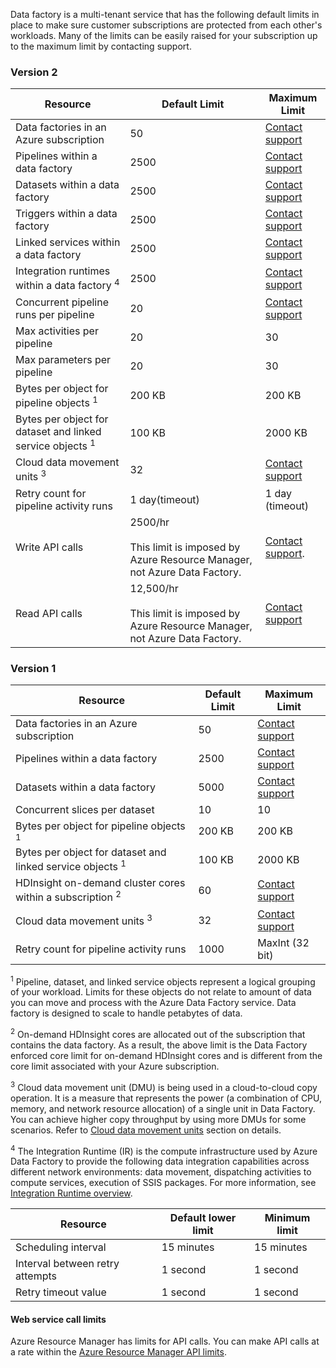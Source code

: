 Data factory is a multi-tenant service that has the following default limits in place to make sure customer subscriptions are protected from each other's workloads. Many of the limits can be easily raised for your subscription up to the maximum limit by contacting support.

### Version 2

| Resource | Default Limit | Maximum Limit | 
| -------- | ------------- | ------------- | 
| Data factories in an Azure subscription |	50 | [Contact support](https://azure.microsoft.com/blog/2014/06/04/azure-limits-quotas-increase-requests/) |
| Pipelines within a data factory | 2500 | [Contact support](https://azure.microsoft.com/blog/2014/06/04/azure-limits-quotas-increase-requests/) |
| Datasets within a data factory | 2500 | [Contact support](https://azure.microsoft.com/blog/2014/06/04/azure-limits-quotas-increase-requests/) |
| Triggers within a data factory | 2500 | [Contact support](https://azure.microsoft.com/blog/2014/06/04/azure-limits-quotas-increase-requests/) |
| Linked services within a data factory | 2500 | [Contact support](https://azure.microsoft.com/blog/2014/06/04/azure-limits-quotas-increase-requests/) |
| Integration runtimes within a data factory <sup>4</sup> | 2500 | [Contact support](https://azure.microsoft.com/blog/2014/06/04/azure-limits-quotas-increase-requests/) |
| Concurrent pipeline runs per pipeline | 20 | [Contact support](https://azure.microsoft.com/blog/2014/06/04/azure-limits-quotas-increase-requests/) |
| Max activities per pipeline | 20 | 30 |
| Max parameters per pipeline | 20 | 30 |
| Bytes per object for pipeline objects <sup>1</sup> | 200 KB | 200 KB |
| Bytes per object for dataset and linked service objects <sup>1</sup> | 100 KB | 2000 KB |
| Cloud data movement units <sup>3</sup> | 32 | [Contact support](https://azure.microsoft.com/blog/2014/06/04/azure-limits-quotas-increase-requests/) |
| Retry count for pipeline activity runs | 1 day(timeout) | 1 day (timeout) |
| Write API calls | 2500/hr<br/><br/> This limit is imposed by Azure Resource Manager, not Azure Data Factory. | [Contact support](https://azure.microsoft.com/blog/2014/06/04/azure-limits-quotas-increase-requests/). |
| Read API calls | 12,500/hr<br/><br/> This limit is imposed by Azure Resource Manager, not Azure Data Factory. | [Contact support](https://azure.microsoft.com/blog/2014/06/04/azure-limits-quotas-increase-requests/) |


### Version 1

| **Resource** | **Default Limit** | **Maximum Limit** |
| --- | --- | --- |
| Data factories in an Azure subscription |50 |[Contact support](https://azure.microsoft.com/blog/2014/06/04/azure-limits-quotas-increase-requests/) |
| Pipelines within a data factory |2500 |[Contact support](https://azure.microsoft.com/blog/2014/06/04/azure-limits-quotas-increase-requests/) |
| Datasets within a data factory |5000 |[Contact support](https://azure.microsoft.com/blog/2014/06/04/azure-limits-quotas-increase-requests/) |
| Concurrent slices per dataset |10 |10 |
| Bytes per object for pipeline objects <sup>1</sup> |200 KB |200 KB |
| Bytes per object for dataset and linked service objects <sup>1</sup> |100 KB |2000 KB |
| HDInsight on-demand cluster cores within a subscription <sup>2</sup> |60 |[Contact support](https://azure.microsoft.com/blog/2014/06/04/azure-limits-quotas-increase-requests/) |
| Cloud data movement units <sup>3</sup> |32 |[Contact support](https://azure.microsoft.com/blog/2014/06/04/azure-limits-quotas-increase-requests/) |
| Retry count for pipeline activity runs |1000 |MaxInt (32 bit) |

<sup>1</sup> Pipeline, dataset, and linked service objects represent a logical grouping of your workload. Limits for these objects do not relate to amount of data you can move and process with the Azure Data Factory service. Data factory is designed to scale to handle petabytes of data.

<sup>2</sup> On-demand HDInsight cores are allocated out of the subscription that contains the data factory. As a result, the above limit is the Data Factory enforced core limit for on-demand HDInsight cores and is different from the core limit associated with your Azure subscription.

<sup>3</sup> Cloud data movement unit (DMU) is being used in a cloud-to-cloud copy operation. It is a measure that represents the power (a combination of CPU, memory, and network resource allocation) of a single unit in Data Factory. You can achieve higher copy throughput by using more DMUs for some scenarios. Refer to [Cloud data movement units](../articles/data-factory/v1/data-factory-copy-activity-performance.md#cloud-data-movement-units) section on details.

<sup>4</sup> The Integration Runtime (IR) is the compute infrastructure used by Azure Data Factory to provide the following data integration capabilities across different network environments: data movement, dispatching activities to compute services, execution of SSIS packages. For more information, see [Integration Runtime overview](../articles/data-factory/concepts-integration-runtime.md).

| **Resource** | **Default lower limit** | **Minimum limit** |
| --- | --- | --- |
| Scheduling interval |15 minutes |15 minutes |
| Interval between retry attempts |1 second |1 second |
| Retry timeout value |1 second |1 second |

#### Web service call limits
Azure Resource Manager has limits for API calls. You can make API calls at a rate within the [Azure Resource Manager API limits](../articles/azure-subscription-service-limits.md#resource-group-limits).
